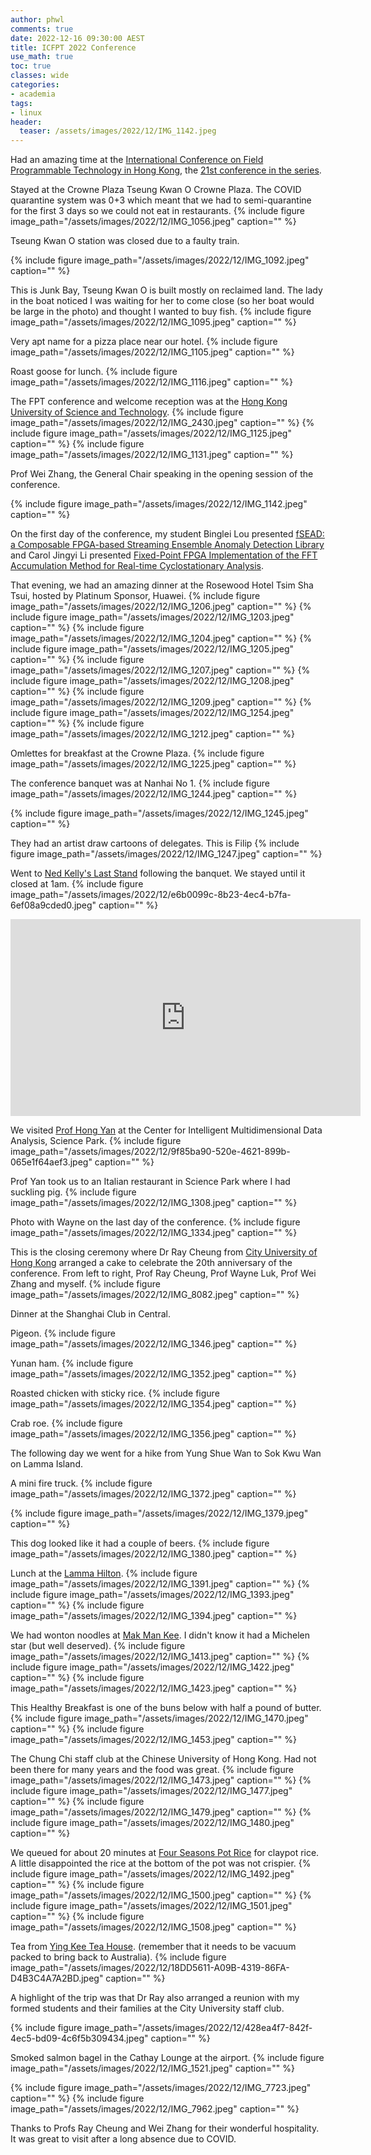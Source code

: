 ```yaml
---
author: phwl
comments: true
date: 2022-12-16 09:30:00 AEST
title: ICFPT 2022 Conference
use_math: true
toc: true
classes: wide
categories:
- academia
tags:
- linux
header:
  teaser: /assets/images/2022/12/IMG_1142.jpeg
---
```


Had an amazing time at the [International Conference on Field Programmable Technology in Hong Kong](https://fpt22.hkust.edu.hk/), the [21st conference in the series](http://icfpt.org).

Stayed at the Crowne Plaza Tseung Kwan O Crowne Plaza. The COVID quarantine system was 0+3 which meant that we had to semi-quarantine for the first 3 days so we could not eat in restaurants. 
{% include figure image_path="/assets/images/2022/12/IMG_1056.jpeg" caption="" %}

Tseung Kwan O station was closed due to a faulty train.

{% include figure image_path="/assets/images/2022/12/IMG_1092.jpeg" caption="" %}

This is Junk Bay, Tseung Kwan O is built mostly on reclaimed land. 
The lady in the boat noticed I was waiting for her to come close (so her boat would be large in the photo) and thought I wanted to buy fish.
{% include figure image_path="/assets/images/2022/12/IMG_1095.jpeg" caption="" %}

Very apt name for a pizza place near our hotel.
{% include figure image_path="/assets/images/2022/12/IMG_1105.jpeg" caption="" %}

Roast goose for lunch.
{% include figure image_path="/assets/images/2022/12/IMG_1116.jpeg" caption="" %}

The FPT conference and welcome reception was at the [Hong Kong University of Science and Technology](https://hkust.edu.hk/).
{% include figure image_path="/assets/images/2022/12/IMG_2430.jpeg" caption="" %}
{% include figure image_path="/assets/images/2022/12/IMG_1125.jpeg" caption="" %}
{% include figure image_path="/assets/images/2022/12/IMG_1131.jpeg" caption="" %}

Prof Wei Zhang, the General Chair speaking in the opening session of the conference. 

{% include figure image_path="/assets/images/2022/12/IMG_1142.jpeg" caption="" %}

On the first day of the conference, my student Binglei Lou presented [fSEAD: a Composable FPGA-based Streaming Ensemble Anomaly Detection Library](https://dl.acm.org/doi/10.1145/3568992) and Carol Jingyi Li presented [Fixed-Point FPGA Implementation of the FFT Accumulation Method for Real-time Cyclostationary Analysis](https://dl.acm.org/doi/10.1145/3567429).

That evening, we had an amazing dinner at the Rosewood Hotel Tsim Sha Tsui, hosted by Platinum Sponsor, Huawei.
{% include figure image_path="/assets/images/2022/12/IMG_1206.jpeg" caption="" %}
{% include figure image_path="/assets/images/2022/12/IMG_1203.jpeg" caption="" %}
{% include figure image_path="/assets/images/2022/12/IMG_1204.jpeg" caption="" %}
{% include figure image_path="/assets/images/2022/12/IMG_1205.jpeg" caption="" %}
{% include figure image_path="/assets/images/2022/12/IMG_1207.jpeg" caption="" %}
{% include figure image_path="/assets/images/2022/12/IMG_1208.jpeg" caption="" %}
{% include figure image_path="/assets/images/2022/12/IMG_1209.jpeg" caption="" %}
{% include figure image_path="/assets/images/2022/12/IMG_1254.jpeg" caption="" %}
{% include figure image_path="/assets/images/2022/12/IMG_1212.jpeg" caption="" %}

Omlettes for breakfast at the Crowne Plaza.
{% include figure image_path="/assets/images/2022/12/IMG_1225.jpeg" caption="" %}

The conference banquet was at Nanhai No 1.
{% include figure image_path="/assets/images/2022/12/IMG_1244.jpeg" caption="" %}

{% include figure image_path="/assets/images/2022/12/IMG_1245.jpeg" caption="" %}

They had an artist draw cartoons of delegates. This is Filip 
{% include figure image_path="/assets/images/2022/12/IMG_1247.jpeg" caption="" %}

Went to [Ned Kelly's Last Stand](https://www.tripadvisor.com/Restaurant_Review-g294217-d780281-Reviews-Ned_Kelly_s_Last_Stand-Hong_Kong.html) following the banquet. We stayed until it closed at 1am.
{% include figure image_path="/assets/images/2022/12/e6b0099c-8b23-4ec4-b7fa-6ef08a9cded0.jpeg" caption="" %}

<iframe width="560" height="315" src="https://www.youtube.com/embed/itnCc_IKhqs" title="YouTube video player" frameborder="0" allow="accelerometer; autoplay; clipboard-write; encrypted-media; gyroscope; picture-in-picture" allowfullscreen></iframe>


We visited [Prof Hong Yan](https://www.ee.cityu.edu.hk/~hpyan/) at the Center for Intelligent Multidimensional Data Analysis, Science Park.
{% include figure image_path="/assets/images/2022/12/9f85ba90-520e-4621-899b-065e1f64aef3.jpeg" caption="" %}

Prof Yan took us to an Italian restaurant in Science Park where I had suckling pig.
{% include figure image_path="/assets/images/2022/12/IMG_1308.jpeg" caption="" %}

Photo with Wayne on the last day of the conference.
{% include figure image_path="/assets/images/2022/12/IMG_1334.jpeg" caption="" %}

This is the closing ceremony where Dr Ray Cheung from [City University of Hong Kong](https://www.cityu.edu.hk/) arranged a cake to celebrate the 20th anniversary of the conference. From left to right, Prof Ray Cheung, Prof Wayne Luk, Prof Wei Zhang and myself.
{% include figure image_path="/assets/images/2022/12/IMG_8082.jpeg" caption="" %}

Dinner at the Shanghai Club in Central.

Pigeon.
{% include figure image_path="/assets/images/2022/12/IMG_1346.jpeg" caption="" %}

Yunan ham.
{% include figure image_path="/assets/images/2022/12/IMG_1352.jpeg" caption="" %}

Roasted chicken with sticky rice.
{% include figure image_path="/assets/images/2022/12/IMG_1354.jpeg" caption="" %}

Crab roe.
{% include figure image_path="/assets/images/2022/12/IMG_1356.jpeg" caption="" %}

The following day we went for a hike from Yung Shue Wan to Sok Kwu Wan on Lamma Island. 

A mini fire truck.
{% include figure image_path="/assets/images/2022/12/IMG_1372.jpeg" caption="" %}

{% include figure image_path="/assets/images/2022/12/IMG_1379.jpeg" caption="" %}

This dog looked like it had a couple of beers.
{% include figure image_path="/assets/images/2022/12/IMG_1380.jpeg" caption="" %}

Lunch at the [Lamma Hilton](https://www.tripadvisor.com.au/Restaurant_Review-g294217-d1994583-Reviews-Lamma_Hilton-Hong_Kong.html).
{% include figure image_path="/assets/images/2022/12/IMG_1391.jpeg" caption="" %}
{% include figure image_path="/assets/images/2022/12/IMG_1393.jpeg" caption="" %}
{% include figure image_path="/assets/images/2022/12/IMG_1394.jpeg" caption="" %}

We had wonton noodles at [Mak Man Kee](https://guide.michelin.com/hk/en/hong-kong-region/hong-kong/restaurant/mak-man-kee). I didn't know it had a Michelen star (but well deserved).
{% include figure image_path="/assets/images/2022/12/IMG_1413.jpeg" caption="" %}
{% include figure image_path="/assets/images/2022/12/IMG_1422.jpeg" caption="" %}
{% include figure image_path="/assets/images/2022/12/IMG_1423.jpeg" caption="" %}

This Healthy Breakfast is one of the buns below with half a pound of butter.
{% include figure image_path="/assets/images/2022/12/IMG_1470.jpeg" caption="" %}
{% include figure image_path="/assets/images/2022/12/IMG_1453.jpeg" caption="" %}

The Chung Chi staff club at the Chinese University of Hong Kong. Had not been there for many years and the food was great.
{% include figure image_path="/assets/images/2022/12/IMG_1473.jpeg" caption="" %}
{% include figure image_path="/assets/images/2022/12/IMG_1477.jpeg" caption="" %}
{% include figure image_path="/assets/images/2022/12/IMG_1479.jpeg" caption="" %}
{% include figure image_path="/assets/images/2022/12/IMG_1480.jpeg" caption="" %}

We queued for about 20 minutes at [Four Seasons Pot Rice](https://www.tripadvisor.com.au/Restaurant_Review-g294217-d5788437-Reviews-Four_Seasons_Pot_Rice-Hong_Kong.html) for claypot rice. A little disappointed the rice at the bottom of the pot was not crispier.
{% include figure image_path="/assets/images/2022/12/IMG_1492.jpeg" caption="" %}
{% include figure image_path="/assets/images/2022/12/IMG_1500.jpeg" caption="" %}
{% include figure image_path="/assets/images/2022/12/IMG_1501.jpeg" caption="" %}
{% include figure image_path="/assets/images/2022/12/IMG_1508.jpeg" caption="" %}

Tea from [Ying Kee Tea House](https://www.yingkeetea.com/en/index.php).
(remember that it needs to be vacuum packed to bring back to Australia).
{% include figure image_path="/assets/images/2022/12/18DD5611-A09B-4319-86FA-D4B3C4A7A2BD.jpeg" caption="" %}

A highlight of the trip was that Dr Ray also arranged a reunion with
my formed students and their families at the City University staff club.

{% include figure image_path="/assets/images/2022/12/428ea4f7-842f-4ec5-bd09-4c6f5b309434.jpeg" caption="" %}

Smoked salmon bagel in the Cathay Lounge at the airport.
{% include figure image_path="/assets/images/2022/12/IMG_1521.jpeg" caption="" %}

{% include figure image_path="/assets/images/2022/12/IMG_7723.jpeg" caption="" %}
{% include figure image_path="/assets/images/2022/12/IMG_7962.jpeg" caption="" %}

Thanks to Profs Ray Cheung and Wei Zhang for their wonderful hospitality. It was great to visit after a long absence due to COVID.

